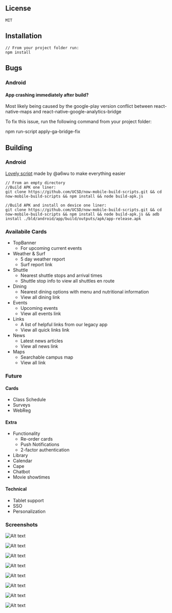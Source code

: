 ## License

	MIT

## Installation

	// From your project folder run:
	npm install

## Bugs

### Android
#### App crashing immediately after build?

Most likely being caused by the google-play version conflict between react-native-maps and react-native-google-analytics-bridge

To fix this issue, run the following command from your project folder:

npm run-script apply-ga-bridge-fix


## Building

### Android
[Lovely script](https://github.com/UCSD/now-mobile-build-scripts) made by @a6wu to make everything easier

	// From an empty directory
	//Build APK one liner:
	git clone https://github.com/UCSD/now-mobile-build-scripts.git && cd now-mobile-build-scripts && npm install && node build-apk.js

	//Build APK and install on device one liner:
	git clone https://github.com/UCSD/now-mobile-build-scripts.git && cd now-mobile-build-scripts && npm install && node build-apk.js && adb install ./bld/android/app/build/outputs/apk/app-release.apk

### Availabile Cards
* TopBanner
	* For upcoming current events
* Weather & Surf
	* 5 day weather report
	* Surf report link
* Shuttle
	* Nearest shuttle stops and arrival times
	* Shuttle stop info to view all shuttles en route
* Dining
	* Nearest dining options with menu and nutritional information
	* View all dining link
* Events
	* Upcoming events
	* View all events link
* Links
	* A list of helpful links from our legacy app
	* View all quick links link
* News
	* Latest news articles
	* View all news link
* Maps
	* Searchable campus map
	* View all link

### Future
#### Cards
* Class Schedule
* Surveys
* WebReg

#### Extra
* Functionality
	* Re-order cards
	* Push Notifications
	* 2-factor authentication
* Library
* Calendar
* Cape
* Chatbot
* Movie showtimes

#### Technical
* Tablet support
* SSO
* Personalization


### Screenshots
![Alt text](/../screenshots/screenshots/splash.png?raw=true "Splash Screen")

![Alt text](/../screenshots/screenshots/weather.png?raw=true "Weather")

![Alt text](/../screenshots/screenshots/events.png?raw=true "Events")

![Alt text](/../screenshots/screenshots/news.png?raw=true "News")

![Alt text](/../screenshots/screenshots/dining.png?raw=true "Dining")

![Alt text](/../screenshots/screenshots/nearby.png?raw=true "Nearby Places")

![Alt text](/../screenshots/screenshots/shuttle_detail.png?raw=true "Shuttle Detail")

![Alt text](/../screenshots/screenshots/all_events.png?raw=true "All Events")
